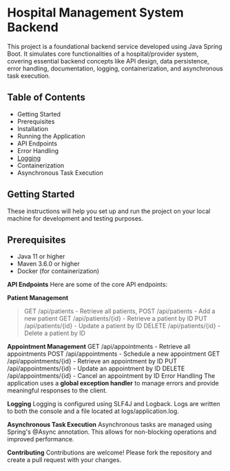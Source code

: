# Hospital Management System Backend

This project is a foundational backend service developed using Java Spring Boot. It simulates core functionalities of a hospital/provider system, covering essential backend concepts like API design, data persistence, error handling, documentation, logging, containerization, and asynchronous task execution.

## Table of Contents
- Getting Started
- Prerequisites
- Installation
- Running the Application
- API Endpoints
- Error Handling
- [Logging](#logging)
- Containerization
- Asynchronous Task Execution

## Getting Started
These instructions will help you set up and run the project on your local machine for development and testing purposes.

## Prerequisites
- Java 11 or higher
- Maven 3.6.0 or higher
- Docker (for containerization)




**API Endpoints**
Here are some of the core API endpoints:

**Patient Management**

>GET /api/patients - Retrieve all patients,
>POST /api/patients - Add a new patient
>GET /api/patients/{id} - Retrieve a patient by ID
>PUT /api/patients/{id} - Update a patient by ID
>DELETE /api/patients/{id} - Delete a patient by ID

**Appointment Management**
GET /api/appointments - Retrieve all appointments
POST /api/appointments - Schedule a new appointment
GET /api/appointments/{id} - Retrieve an appointment by ID
PUT /api/appointments/{id} - Update an appointment by ID
DELETE /api/appointments/{id} - Cancel an appointment by ID
Error Handling
The application uses a **global exception handler** to manage errors and provide meaningful responses to the client.

**Logging**
Logging is configured using SLF4J and Logback. Logs are written to both the console and a file located at logs/application.log.

**Asynchronous Task Execution**
Asynchronous tasks are managed using Spring's @Async annotation. This allows for non-blocking operations and improved performance.

**Contributing**
Contributions are welcome! Please fork the repository and create a pull request with your changes.
